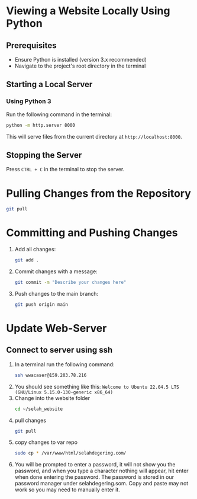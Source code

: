 # Viewing a Website Locally Using Python

## Prerequisites
- Ensure Python is installed (version 3.x recommended)
- Navigate to the project's root directory in the terminal

## Starting a Local Server
### Using Python 3
Run the following command in the terminal:
```sh
python -m http.server 8000
```
This will serve files from the current directory at `http://localhost:8000`.

## Stopping the Server
Press `CTRL + C` in the terminal to stop the server.

# Pulling Changes from the Repository
```sh
git pull
```

# Committing and Pushing Changes
1. Add all changes:
   ```sh
   git add .
   ```
2. Commit changes with a message:
   ```sh
   git commit -m "Describe your changes here"
   ```
3. Push changes to the main branch:
   ```sh
   git push origin main
   ```

# Update Web-Server
## Connect to server using ssh
1. In a terminal run the following command:
   ```sh
   ssh wwacaser@159.203.78.216
   ```
2. You should see something like this:
   `Welcome to Ubuntu 22.04.5 LTS (GNU/Linux 5.15.0-130-generic x86_64)`
3. Change into the website folder
   ```sh
   cd ~/selah_website
   ```
4. pull changes
   ```sh
   git pull
   ```
5. copy changes to var repo
   ```sh
   sudo cp * /var/www/html/selahdegering.com/
   ```
6. You will be prompted to enter a password, it will not show you the password, and when you type a character nothing will appear, hit enter when done entering the password. The password is stored in our password manager under selahdegering.som. Copy and paste may not work so you may need to manually enter it.


